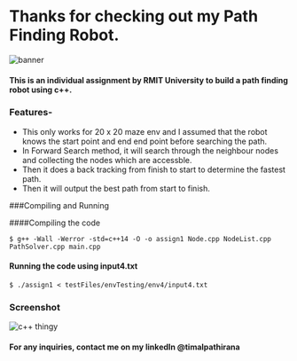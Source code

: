 # Thanks for checking out my Path Finding Robot.
![banner](https://user-images.githubusercontent.com/68840709/115535394-0e382f00-a2dc-11eb-978e-f5aafcf8d537.png)


#### This is an individual assignment by RMIT University to build a path finding robot using c++.
### Features-
- This only works for 20 x 20 maze env and I assumed that the robot knows the start point and end end point before searching the path.
- In Forward Search method, it will search through the neighbour nodes and collecting the nodes which are accessble. 
- Then it does a back tracking from finish to start to determine the fastest path.
- Then it will output the best path from start to finish. 

###Compiling and Running

####Compiling the code

`$ g++ -Wall -Werror -std=c++14 -O -o assign1 Node.cpp NodeList.cpp PathSolver.cpp main.cpp`

#### Running the code using input4.txt
`$ ./assign1 < testFiles/envTesting/env4/input4.txt `

### Screenshot

![c++ thingy](https://user-images.githubusercontent.com/68840709/115537819-8d2e6700-a2de-11eb-9124-afd12171c975.png)

#### For any inquiries, contact me on my linkedIn @timalpathirana
